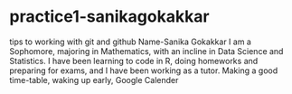 # practice1-sanikagokakkar
tips to working with git and github
Name-Sanika Gokakkar
I am a Sophomore, majoring in Mathematics, with an incline in Data Science and Statistics.
I have been learning to code in R, doing homeworks and preparing for exams, and I have been working as a tutor.
Making a good time-table, waking up early, Google Calender
